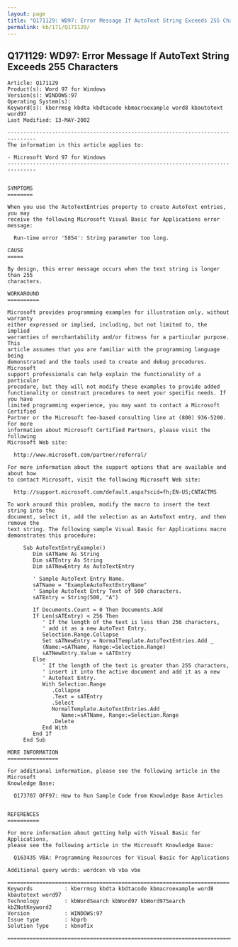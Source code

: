 ```yaml
---
layout: page
title: "Q171129: WD97: Error Message If AutoText String Exceeds 255 Characters"
permalink: kb/171/Q171129/
---
```


## Q171129: WD97: Error Message If AutoText String Exceeds 255 Characters

	Article: Q171129
	Product(s): Word 97 for Windows
	Version(s): WINDOWS:97
	Operating System(s): 
	Keyword(s): kberrmsg kbdta kbdtacode kbmacroexample word8 kbautotext word97
	Last Modified: 13-MAY-2002
	
	-------------------------------------------------------------------------------
	The information in this article applies to:
	
	- Microsoft Word 97 for Windows 
	-------------------------------------------------------------------------------
	
	
	SYMPTOMS
	========
	
	When you use the AutoTextEntries property to create AutoText entries, you may
	receive the following Microsoft Visual Basic for Applications error message:
	
	  Run-time error '5854': String parameter too long.
	
	CAUSE
	=====
	
	By design, this error message occurs when the text string is longer than 255
	characters.
	
	WORKAROUND
	==========
	
	Microsoft provides programming examples for illustration only, without warranty
	either expressed or implied, including, but not limited to, the implied
	warranties of merchantability and/or fitness for a particular purpose. This
	article assumes that you are familiar with the programming language being
	demonstrated and the tools used to create and debug procedures. Microsoft
	support professionals can help explain the functionality of a particular
	procedure, but they will not modify these examples to provide added
	functionality or construct procedures to meet your specific needs. If you have
	limited programming experience, you may want to contact a Microsoft Certified
	Partner or the Microsoft fee-based consulting line at (800) 936-5200. For more
	information about Microsoft Certified Partners, please visit the following
	Microsoft Web site:
	
	  http://www.microsoft.com/partner/referral/
	
	For more information about the support options that are available and about how
	to contact Microsoft, visit the following Microsoft Web site:
	
	  http://support.microsoft.com/default.aspx?scid=fh;EN-US;CNTACTMS
	
	To work around this problem, modify the macro to insert the text string into the
	document, select it, add the selection as an AutoText entry, and then remove the
	text string. The following sample Visual Basic for Applications macro
	demonstrates this procedure:
	
	     Sub AutoTextEntryExample()
	        Dim sATName As String
	        Dim sATEntry As String
	        Dim sATNewEntry As AutoTextEntry
	
	        ' Sample AutoText Entry Name.
	        sATName = "ExampleAutoTextEntryName"
	        ' Sample AutoText Entry Text of 500 characters.
	        sATEntry = String(500, "A")
	
	        If Documents.Count = 0 Then Documents.Add
	        If Len(sATEntry) < 256 Then
	           ' If the length of the text is less than 256 characters,
	           ' add it as a new AutoText Entry.
	           Selection.Range.Collapse
	           Set sATNewEntry = NormalTemplate.AutoTextEntries.Add _
	           (Name:=sATName, Range:=Selection.Range)
	           sATNewEntry.Value = sATEntry
	        Else
	           ' If the length of the text is greater than 255 characters,
	           ' insert it into the active document and add it as a new
	           ' AutoText Entry.
	           With Selection.Range
	              .Collapse
	              .Text = sATEntry
	              .Select
	              NormalTemplate.AutoTextEntries.Add _
	                 Name:=sATName, Range:=Selection.Range
	              .Delete
	           End With
	        End If
	     End Sub
	
	MORE INFORMATION
	================
	
	For additional information, please see the following article in the Microsoft
	Knowledge Base:
	
	  Q173707 OFF97: How to Run Sample Code from Knowledge Base Articles
	
	
	REFERENCES
	==========
	
	For more information about getting help with Visual Basic for Applications,
	please see the following article in the Microsoft Knowledge Base:
	
	  Q163435 VBA: Programming Resources for Visual Basic for Applications
	
	Additional query words: wordcon vb vba vbe
	
	======================================================================
	Keywords          : kberrmsg kbdta kbdtacode kbmacroexample word8 kbautotext word97 
	Technology        : kbWordSearch kbWord97 kbWord97Search kbZNotKeyword2
	Version           : WINDOWS:97
	Issue type        : kbprb
	Solution Type     : kbnofix
	
	=============================================================================
	
